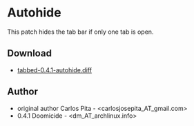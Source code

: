 Autohide
========

This patch hides the tab bar if only one tab is open.

Download
--------
* [tabbed-0.4.1-autohide.diff](tabbed-0.4.1-autohide.diff)

Author
------
* original author  Carlos Pita - <carlosjosepita_AT_gmail.com>
* 0.4.1  Doomicide - <dm_AT_archlinux.info>
